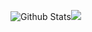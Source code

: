 <img src="https://github-readme-stats.vercel.app/api?username=dpoettler&theme=github_dark&show_icons=true" alt="Github Stats "><img src="https://github-readme-stats.vercel.app/api/top-langs?username=dpoettler"/>

<!--
**dpoettler/dpoettler** is a ✨ _special_ ✨ repository because its `README.md` (this file) appears on your GitHub profile.

Here are some ideas to get you started:

- 🔭 I’m currently working on ...
- 🌱 I’m currently learning ...
- 👯 I’m looking to collaborate on ...
- 🤔 I’m looking for help with ...
- 💬 Ask me about ...
- 📫 How to reach me: ...
- 😄 Pronouns: ...
- ⚡ Fun fact: ...
-->
